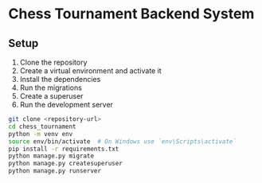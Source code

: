 # Chess Tournament Backend System

## Setup

1. Clone the repository
2. Create a virtual environment and activate it
3. Install the dependencies
4. Run the migrations
5. Create a superuser
6. Run the development server

```bash
git clone <repository-url>
cd chess_tournament
python -m venv env
source env/bin/activate  # On Windows use `env\Scripts\activate`
pip install -r requirements.txt
python manage.py migrate
python manage.py createsuperuser
python manage.py runserver

